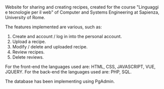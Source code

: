 Website for sharing and creating recipes, created for the course "Linguaggi e tecnologie per il web" of Computer and Systems Engineering at Sapienza, University of Rome.

The features implemented are various, such as:
  1. Create and account / log in into the personal account.
  2. Upload a recipe.
  3. Modify / delete and uploaded recipe.
  4. Review recipes.
  5. Delete reviews.

For the front-end the languages used are: HTML, CSS, JAVASCRIPT, VUE, JQUERY.
For the back-end the languages used are: PHP, SQL.

The database has been implementing using PgAdmin.
